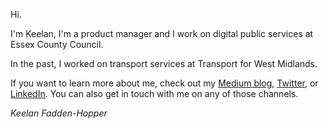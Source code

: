 Hi.

I'm Keelan, I'm a product manager and I work on digital public services at Essex County Council.

In the past, I worked on transport services at Transport for West Midlands.

If you want to learn more about me, check out my [Medium blog](https://keelanfh.medium.com/), [Twitter](https://twitter.com/keelan_fh), or [LinkedIn](https://www.linkedin.com/in/keelanfh/). You can also get in touch with me on any of those channels.

*Keelan Fadden-Hopper*
